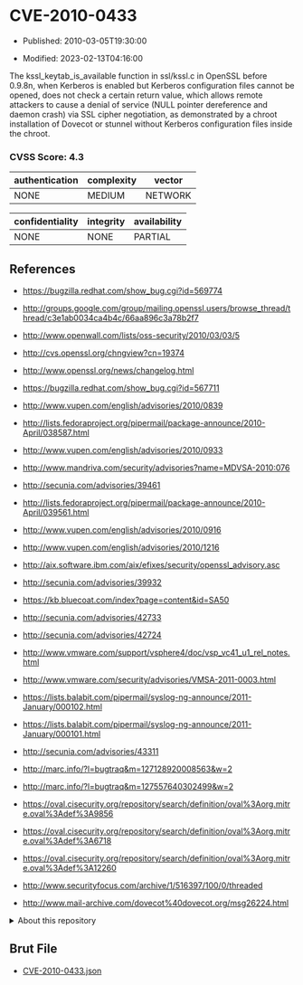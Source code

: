 # CVE-2010-0433

- Published: 2010-03-05T19:30:00

- Modified: 2023-02-13T04:16:00

The kssl_keytab_is_available function in ssl/kssl.c in OpenSSL before 0.9.8n, when Kerberos is enabled but Kerberos configuration files cannot be opened, does not check a certain return value, which allows remote attackers to cause a denial of service (NULL pointer dereference and daemon crash) via SSL cipher negotiation, as demonstrated by a chroot installation of Dovecot or stunnel without Kerberos configuration files inside the chroot.

### CVSS Score: **4.3**

| authentication | complexity | vector |
| --- | --- | --- |
| NONE | MEDIUM | NETWORK |

| confidentiality | integrity | availability |
| --- | --- | --- |
| NONE | NONE | PARTIAL |

## References

* https://bugzilla.redhat.com/show_bug.cgi?id=569774

* http://groups.google.com/group/mailing.openssl.users/browse_thread/thread/c3e1ab0034ca4b4c/66aa896c3a78b2f7

* http://www.openwall.com/lists/oss-security/2010/03/03/5

* http://cvs.openssl.org/chngview?cn=19374

* http://www.openssl.org/news/changelog.html

* https://bugzilla.redhat.com/show_bug.cgi?id=567711

* http://www.vupen.com/english/advisories/2010/0839

* http://lists.fedoraproject.org/pipermail/package-announce/2010-April/038587.html

* http://www.vupen.com/english/advisories/2010/0933

* http://www.mandriva.com/security/advisories?name=MDVSA-2010:076

* http://secunia.com/advisories/39461

* http://lists.fedoraproject.org/pipermail/package-announce/2010-April/039561.html

* http://www.vupen.com/english/advisories/2010/0916

* http://www.vupen.com/english/advisories/2010/1216

* http://aix.software.ibm.com/aix/efixes/security/openssl_advisory.asc

* http://secunia.com/advisories/39932

* https://kb.bluecoat.com/index?page=content&id=SA50

* http://secunia.com/advisories/42733

* http://secunia.com/advisories/42724

* http://www.vmware.com/support/vsphere4/doc/vsp_vc41_u1_rel_notes.html

* http://www.vmware.com/security/advisories/VMSA-2011-0003.html

* https://lists.balabit.com/pipermail/syslog-ng-announce/2011-January/000102.html

* https://lists.balabit.com/pipermail/syslog-ng-announce/2011-January/000101.html

* http://secunia.com/advisories/43311

* http://marc.info/?l=bugtraq&m=127128920008563&w=2

* http://marc.info/?l=bugtraq&m=127557640302499&w=2

* https://oval.cisecurity.org/repository/search/definition/oval%3Aorg.mitre.oval%3Adef%3A9856

* https://oval.cisecurity.org/repository/search/definition/oval%3Aorg.mitre.oval%3Adef%3A6718

* https://oval.cisecurity.org/repository/search/definition/oval%3Aorg.mitre.oval%3Adef%3A12260

* http://www.securityfocus.com/archive/1/516397/100/0/threaded

* http://www.mail-archive.com/dovecot%40dovecot.org/msg26224.html

<details>
<summary>About this repository</summary> 

  This repository is part of the project [Live Hack CVE](https://github.com/Live-Hack-CVE). Main website can be found [www.live-hack.org](https://www.live-hack.org) 
  
  Made by [Sn0wAlice](https://github.com/Sn0wAlice) for the people that care about security and need to have a feed of the latest CVEs. Hope you enjoy it, don't forget to star the repo and follow me on [Twitter](https://twitter.com/Sn0wAlice) and [Github](https://github.com/Sn0wAlice). And that is my [personnal website](https://www.alice-snow.me/)

  - [Home Page](https://github.com/Live-Hack-CVE)
  - [Framework](https://github.com/Live-Hack-CVE/cve-framework)
  - [CVE database](https://github.com/Live-Hack-CVE/full_database)
  - [Changelog](https://github.com/Live-Hack-CVE/Changelog)
</details>

## Brut File

* [CVE-2010-0433.json](https://raw.githubusercontent.com/Live-Hack-CVE/full_database/main/cves/2010/CVE-2010-0433.json)

